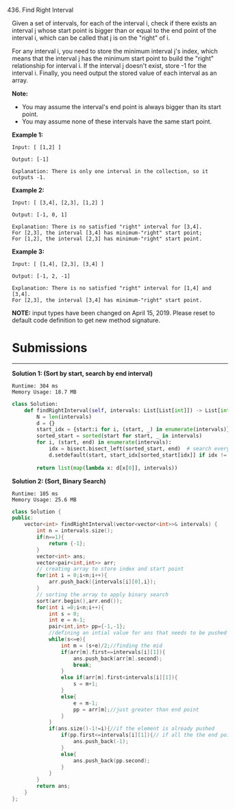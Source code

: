 436. Find Right Interval

Given a set of intervals, for each of the interval i, check if there exists an interval j whose start point is bigger than or equal to the end point of the interval i, which can be called that j is on the "right" of i.

For any interval i, you need to store the minimum interval j's index, which means that the interval j has the minimum start point to build the "right" relationship for interval i. If the interval j doesn't exist, store -1 for the interval i. Finally, you need output the stored value of each interval as an array.

**Note:**

* You may assume the interval's end point is always bigger than its start point.
* You may assume none of these intervals have the same start point.
 

**Example 1:**
```
Input: [ [1,2] ]

Output: [-1]

Explanation: There is only one interval in the collection, so it outputs -1.
```

**Example 2:**
```
Input: [ [3,4], [2,3], [1,2] ]

Output: [-1, 0, 1]

Explanation: There is no satisfied "right" interval for [3,4].
For [2,3], the interval [3,4] has minimum-"right" start point;
For [1,2], the interval [2,3] has minimum-"right" start point.
```

**Example 3:**
```
Input: [ [1,4], [2,3], [3,4] ]

Output: [-1, 2, -1]

Explanation: There is no satisfied "right" interval for [1,4] and [3,4].
For [2,3], the interval [3,4] has minimum-"right" start point.
```

**NOTE:** input types have been changed on April 15, 2019. Please reset to default code definition to get new method signature.

# Submissions
---
**Solution 1: (Sort by start, search by end interval)**
```
Runtime: 304 ms
Memory Usage: 18.7 MB
```
```python
class Solution:
    def findRightInterval(self, intervals: List[List[int]]) -> List[int]:
        N = len(intervals)
        d = {}
        start_idx = {start:i for i, (start, _) in enumerate(intervals)}
        sorted_start = sorted(start for start, _ in intervals)
        for i, (start, end) in enumerate(intervals):
            idx = bisect.bisect_left(sorted_start, end)  # search every end in every sorted_start
            d.setdefault(start, start_idx[sorted_start[idx]] if idx != N else -1)
        
        return list(map(lambda x: d[x[0]], intervals))
```

**Solution 2: (Sort, Binary Search)**
```
Runtime: 105 ms
Memory Usage: 25.6 MB
```
```c++
class Solution {
public:
    vector<int> findRightInterval(vector<vector<int>>& intervals) {
        int n = intervals.size();
        if(n==1){
            return {-1};
        }
        vector<int> ans;
        vector<pair<int,int>> arr;
        // creating array to store index and start point 
        for(int i = 0;i<n;i++){
            arr.push_back({intervals[i][0],i});
        }
        // sorting the array to apply binary search 
        sort(arr.begin(),arr.end());
        for(int i =0;i<n;i++){
            int s = 0;
            int e = n-1;
            pair<int,int> pp={-1,-1};
            //defining an intial value for ans that needs to be pushed 
            while(s<=e){
                int m = (s+e)/2;//finding the mid 
                if(arr[m].first==intervals[i][1]){
                    ans.push_back(arr[m].second);
                    break;
                }
                else if(arr[m].first<intervals[i][1]){
                    s = m+1;
                }
                else{
                    e = m-1;
                    pp = arr[m];//just greater than end point 
                }
            }
            if(ans.size()-1!=i){//if the element is already pushed 
                if(pp.first<=intervals[i][1]){// if all the the end point are smaller then the start 
                    ans.push_back(-1);
                }
                else{
                    ans.push_back(pp.second);
                }
            }
        }
        return ans;
    }
};
```
